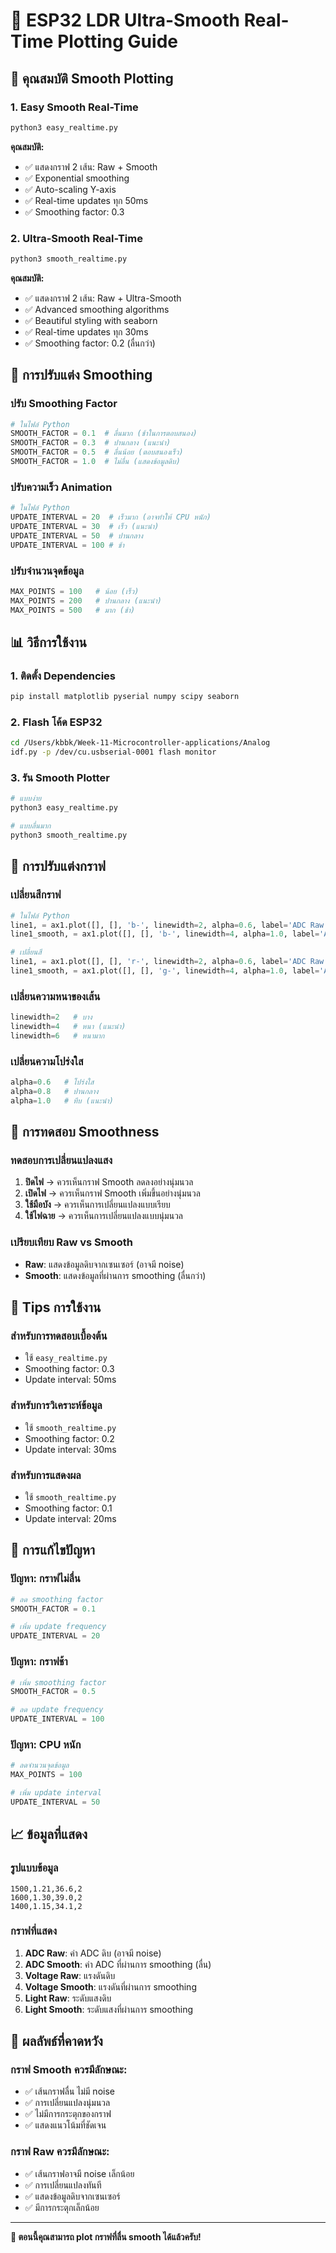 # 🌊 ESP32 LDR Ultra-Smooth Real-Time Plotting Guide

## 🎯 คุณสมบัติ Smooth Plotting

### **1. Easy Smooth Real-Time**
```bash
python3 easy_realtime.py
```
**คุณสมบัติ:**
- ✅ แสดงกราฟ 2 เส้น: Raw + Smooth
- ✅ Exponential smoothing
- ✅ Auto-scaling Y-axis
- ✅ Real-time updates ทุก 50ms
- ✅ Smoothing factor: 0.3

### **2. Ultra-Smooth Real-Time**
```bash
python3 smooth_realtime.py
```
**คุณสมบัติ:**
- ✅ แสดงกราฟ 2 เส้น: Raw + Ultra-Smooth
- ✅ Advanced smoothing algorithms
- ✅ Beautiful styling with seaborn
- ✅ Real-time updates ทุก 30ms
- ✅ Smoothing factor: 0.2 (ลื่นกว่า)

## 🔧 การปรับแต่ง Smoothing

### **ปรับ Smoothing Factor**
```python
# ในไฟล์ Python
SMOOTH_FACTOR = 0.1  # ลื่นมาก (ช้าในการตอบสนอง)
SMOOTH_FACTOR = 0.3  # ปานกลาง (แนะนำ)
SMOOTH_FACTOR = 0.5  # ลื่นน้อย (ตอบสนองเร็ว)
SMOOTH_FACTOR = 1.0  # ไม่ลื่น (แสดงข้อมูลดิบ)
```

### **ปรับความเร็ว Animation**
```python
# ในไฟล์ Python
UPDATE_INTERVAL = 20  # เร็วมาก (อาจทำให้ CPU หนัก)
UPDATE_INTERVAL = 30  # เร็ว (แนะนำ)
UPDATE_INTERVAL = 50  # ปานกลาง
UPDATE_INTERVAL = 100 # ช้า
```

### **ปรับจำนวนจุดข้อมูล**
```python
MAX_POINTS = 100   # น้อย (เร็ว)
MAX_POINTS = 200   # ปานกลาง (แนะนำ)
MAX_POINTS = 500   # มาก (ช้า)
```

## 📊 วิธีการใช้งาน

### **1. ติดตั้ง Dependencies**
```bash
pip install matplotlib pyserial numpy scipy seaborn
```

### **2. Flash โค้ด ESP32**
```bash
cd /Users/kbbk/Week-11-Microcontroller-applications/Analog
idf.py -p /dev/cu.usbserial-0001 flash monitor
```

### **3. รัน Smooth Plotter**
```bash
# แบบง่าย
python3 easy_realtime.py

# แบบลื่นมาก
python3 smooth_realtime.py
```

## 🎨 การปรับแต่งกราฟ

### **เปลี่ยนสีกราฟ**
```python
# ในไฟล์ Python
line1, = ax1.plot([], [], 'b-', linewidth=2, alpha=0.6, label='ADC Raw')
line1_smooth, = ax1.plot([], [], 'b-', linewidth=4, alpha=1.0, label='ADC Smooth')

# เปลี่ยนสี
line1, = ax1.plot([], [], 'r-', linewidth=2, alpha=0.6, label='ADC Raw')  # สีแดง
line1_smooth, = ax1.plot([], [], 'g-', linewidth=4, alpha=1.0, label='ADC Smooth')  # สีเขียว
```

### **เปลี่ยนความหนาของเส้น**
```python
linewidth=2   # บาง
linewidth=4   # หนา (แนะนำ)
linewidth=6   # หนามาก
```

### **เปลี่ยนความโปร่งใส**
```python
alpha=0.6   # โปร่งใส
alpha=0.8   # ปานกลาง
alpha=1.0   # ทึบ (แนะนำ)
```

## 🧪 การทดสอบ Smoothness

### **ทดสอบการเปลี่ยนแปลงแสง**
1. **ปิดไฟ** → ควรเห็นกราฟ Smooth ลดลงอย่างนุ่มนวล
2. **เปิดไฟ** → ควรเห็นกราฟ Smooth เพิ่มขึ้นอย่างนุ่มนวล
3. **ใช้มือบัง** → ควรเห็นการเปลี่ยนแปลงแบบเรียบ
4. **ใช้ไฟฉาย** → ควรเห็นการเปลี่ยนแปลงแบบนุ่มนวล

### **เปรียบเทียบ Raw vs Smooth**
- **Raw**: แสดงข้อมูลดิบจากเซนเซอร์ (อาจมี noise)
- **Smooth**: แสดงข้อมูลที่ผ่านการ smoothing (ลื่นกว่า)

## 🎯 Tips การใช้งาน

### **สำหรับการทดสอบเบื้องต้น**
- ใช้ `easy_realtime.py`
- Smoothing factor: 0.3
- Update interval: 50ms

### **สำหรับการวิเคราะห์ข้อมูล**
- ใช้ `smooth_realtime.py`
- Smoothing factor: 0.2
- Update interval: 30ms

### **สำหรับการแสดงผล**
- ใช้ `smooth_realtime.py`
- Smoothing factor: 0.1
- Update interval: 20ms

## 🐛 การแก้ไขปัญหา

### **ปัญหา: กราฟไม่ลื่น**
```python
# ลด smoothing factor
SMOOTH_FACTOR = 0.1

# เพิ่ม update frequency
UPDATE_INTERVAL = 20
```

### **ปัญหา: กราฟช้า**
```python
# เพิ่ม smoothing factor
SMOOTH_FACTOR = 0.5

# ลด update frequency
UPDATE_INTERVAL = 100
```

### **ปัญหา: CPU หนัก**
```python
# ลดจำนวนจุดข้อมูล
MAX_POINTS = 100

# เพิ่ม update interval
UPDATE_INTERVAL = 50
```

## 📈 ข้อมูลที่แสดง

### **รูปแบบข้อมูล**
```
1500,1.21,36.6,2
1600,1.30,39.0,2
1400,1.15,34.1,2
```

### **กราฟที่แสดง**
1. **ADC Raw**: ค่า ADC ดิบ (อาจมี noise)
2. **ADC Smooth**: ค่า ADC ที่ผ่านการ smoothing (ลื่น)
3. **Voltage Raw**: แรงดันดิบ
4. **Voltage Smooth**: แรงดันที่ผ่านการ smoothing
5. **Light Raw**: ระดับแสงดิบ
6. **Light Smooth**: ระดับแสงที่ผ่านการ smoothing

## 🎉 ผลลัพธ์ที่คาดหวัง

### **กราฟ Smooth ควรมีลักษณะ:**
- ✅ เส้นกราฟลื่น ไม่มี noise
- ✅ การเปลี่ยนแปลงนุ่มนวล
- ✅ ไม่มีการกระตุกของกราฟ
- ✅ แสดงแนวโน้มที่ชัดเจน

### **กราฟ Raw ควรมีลักษณะ:**
- ✅ เส้นกราฟอาจมี noise เล็กน้อย
- ✅ การเปลี่ยนแปลงทันที
- ✅ แสดงข้อมูลดิบจากเซนเซอร์
- ✅ มีการกระตุกเล็กน้อย

---

**🌊 ตอนนี้คุณสามารถ plot กราฟที่ลื่น smooth ได้แล้วครับ!**

